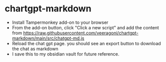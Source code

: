 # chartgpt-markdown
- Install Tampermonkey add-on to your browser
- From the add-on button, click "Click a new script" and add the content from https://raw.githubusercontent.com/veeragoni/chartgpt-markdown/main/src/chatgpt-md.js
- Reload the chat gpt page. you should see an export button to download the chat as markdown
- I save this to my obsidian vault for future reference.
